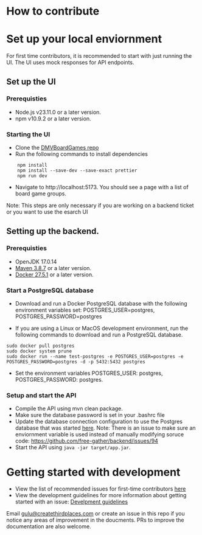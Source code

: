 # How to contribute

# Set up your local enviornment

For first time contributors, it is recommended to start with just running the UI. The UI uses mock responses for API endpoints.

## Set up the UI

### Prerequisties

- Node.js v23.11.0 or a later version.
- npm v10.9.2 or a later version.

### Starting the UI
- Clone the [DMVBoardGames repo](https://github.com/free-gather/DMVBoardGames)
- Run the following commands to install dependencies

```
    npm install
    npm install --save-dev --save-exact prettier
    npm run dev
```

- Navigate to http://localhost:5173. You should see a page with a list of board game groups.

Note: This steps are only necessary if you are working on a backend ticket or you want to use the esarch UI
## Setting up the backend.


### Prerequisties

- OpenJDK 17.0.14
- [Maven 3.8.7](https://maven.apache.org/install.html) or a later version.
- [Docker 27.5.1](https://docs.docker.com/engine/install/) or a later version.


### Start a PostgreSQL database

- Download and run a Docker PostgreSQL database with the following environment variables set: POSTGRES_USER=postgres,
POSTGRES_PASSWORD=postgres

- If you are using a Linux or MacOS development environment, run the following commands to download and run a PostgreSQL database.
  
```
sudo docker pull postgres
sudo docker system prune
sudo docker run --name test-postgres -e POSTGRES_USER=postgres -e POSTGRES_PASSWORD=postgres -d -p 5432:5432 postgres
```

- Set the environment variables POSTGRES_USER: postgres, POSTGRES_PASSWORD: postgres. 

### Setup and start the API

- Compile the API using mvn clean package.
- Make sure the database password is set in your .bashrc file
- Update the database connection configuration to use the Postgres database that was started [here](https://github.com/free-gather/backend/blob/main/src/main/java/database/utils/ConnectionProvider.java). Note: There is an issue to make sure an enviornment variable is used instead of manually modifying soruce code: https://github.com/free-gather/backend/issues/94
- Start the API using `java -jar target/app.jar`.
  

# Getting started with development

- View the list of recommended issues for first-time contributors [here](https://github.com/Create-Third-Places/DMVBoardGames/issues?q=is%3Aissue%20state%3Aopen%20label%3A%22good%20first%20issue%22)
- View the development guidelines for more information about getting started with an issue: [Develpment guidelines](https://github.com/free-gather/development/blob/main/development_guidelines.md)



Email gulu@createthirdplaces.com or create an issue in this repo if you notice any areas of improvement in the doucments. PRs to improve the documentation are also welcome.





